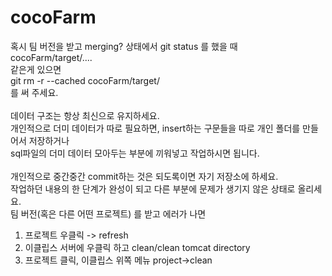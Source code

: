 # cocoFarm

혹시 팀 버전을 받고 merging?  상태에서 git status 를 했을 때<br>
  cocoFarm/target/....<br>
같은게 있으면<br>
  git rm -r --cached cocoFarm/target/<br>
를 써 주세요.<br><br>
데이터 구조는 항상 최신으로 유지하세요.<br>
개인적으로 더미 데이터가 따로 필요하면, insert하는 구문들을 따로 개인 폴더를 만들어서 저장하거나<br>
  sql파일의 더미 데이터 모아두는 부분에 끼워넣고 작업하시면 됩니다.<br><br>
개인적으로 중간중간 commit하는 것은 되도록이면 자기 저장소에 하세요.<br>
작업하던 내용의 한 단계가 완성이 되고 다른 부분에 문제가 생기지 않은 상태로 올리세요.<br>
팀 버전(혹은 다른 어떤 프로젝트) 를 받고 에러가 나면<br>
  1. 프로젝트 우클릭 -> refresh<br>
  2. 이클립스 서버에 우클릭 하고 clean/clean tomcat directory<br>
  3. 프로젝트 클릭, 이클립스 위쪽 메뉴 project->clean<br>
